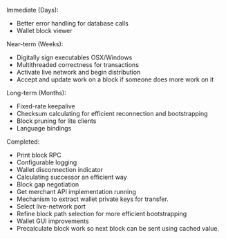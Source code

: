 Immediate (Days):
* Better error handling for database calls
* Wallet block viewer

Near-term (Weeks):
* Digitally sign executables OSX/Windows
* Multithreaded correctness for transactions
* Activate live network and begin distribution
* Accept and update work on a block if someone does more work on it  

Long-term (Months):
* Fixed-rate keepalive
* Checksum calculating for efficient reconnection and bootstrapping
* Block pruning for lite clients
* Language bindings

Completed:
* Print block RPC
* Configurable logging
* Wallet disconnection indicator
* Calculating successor an efficient way
* Block gap negotiation  
* Get merchant API implementation running  
* Mechanism to extract wallet private keys for transfer.  
* Select live-network port  
* Refine block path selection for more efficient bootstrapping  
* Wallet GUI improvements  
* Precalculate block work so next block can be sent using cached value.  
